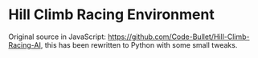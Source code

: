 # Hill Climb Racing Environment

Original source in JavaScript: https://github.com/Code-Bullet/Hill-Climb-Racing-AI, this has been rewritten to Python with some small tweaks.
